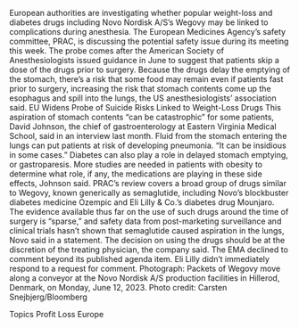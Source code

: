 European authorities are investigating whether popular weight-loss and diabetes drugs including Novo Nordisk A/S’s Wegovy may be linked to complications during anesthesia.
The European Medicines Agency’s safety committee, PRAC, is discussing the potential safety issue during its meeting this week. The probe comes after the American Society of Anesthesiologists issued guidance in June to suggest that patients skip a dose of the drugs prior to surgery.
Because the drugs delay the emptying of the stomach, there’s a risk that some food may remain even if patients fast prior to surgery, increasing the risk that stomach contents come up the esophagus and spill into the lungs, the US anesthesiologists’ association said.
EU Widens Probe of Suicide Risks Linked to Weight-Loss Drugs
This aspiration of stomach contents “can be catastrophic” for some patients, David Johnson, the chief of gastroenterology at Eastern Virginia Medical School, said in an interview last month. Fluid from the stomach entering the lungs can put patients at risk of developing pneumonia. “It can be insidious in some cases.”
Diabetes can also play a role in delayed stomach emptying, or gastroparesis. More studies are needed in patients with obesity to determine what role, if any, the medications are playing in these side effects, Johnson said.
PRAC’s review covers a broad group of drugs similar to Wegovy, known generically as semaglutide, including Novo’s blockbuster diabetes medicine Ozempic and Eli Lilly & Co.’s diabetes drug Mounjaro.
The evidence available thus far on the use of such drugs around the time of surgery is “sparse,” and safety data from post-marketing surveillance and clinical trials hasn’t shown that semaglutide caused aspiration in the lungs, Novo said in a statement. The decision on using the drugs should be at the discretion of the treating physician, the company said.
The EMA declined to comment beyond its published agenda item. Eli Lilly didn’t immediately respond to a request for comment.
Photograph: Packets of Wegovy move along a conveyor at the Novo Nordisk A/S production facilities in Hillerod, Denmark, on Monday, June 12, 2023. Photo credit: Carsten Snejbjerg/Bloomberg

Topics
Profit Loss
Europe
